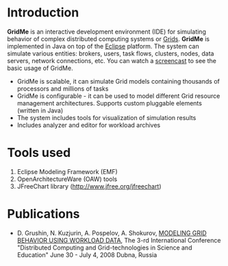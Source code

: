 # Introduction #
**GridMe** is an interactive development environment (IDE) for simulating behavior of complex distributed computing systems or [Grids](http://en.wikipedia.org/wiki/Grid_computing). **GridMe** is implemented in Java on top of the [Eclipse](http://www.eclipse.org) platform. The system can simulate various entities: brokers, users, task flows, clusters, nodes, data servers, network connections, etc. You can watch a [screencast](http://gridme.googlecode.com/svn/site/tutorial.avi) to see the basic usage of GridMe.

  * GridMe is scalable, it can simulate Grid models containing thousands of processors and millions of tasks
  * GridMe is configurable - it can be used to model different Grid resource management architectures. Supports custom pluggable elements (written in Java)
  * The system includes tools for visualization of simulation results
  * Includes analyzer and editor for workload archives

# Tools used #
  1. Eclipse Modeling Framework (EMF)
  1. OpenArchitectureWare (OAW) tools
  1. JFreeChart library (http://www.jfree.org/jfreechart)

# Publications #
  * D. Grushin, N. Kuzjurin, А. Pospelov, А. Shokurov, [MODELING GRID BEHAVIOR USING WORKLOAD DATA](http://gridme.googlecode.com/svn/site/dubna.pdf), The 3-rd International Conference "Distributed Computing and Grid-technologies in Science and Education" June 30 - July 4, 2008 Dubna, Russia